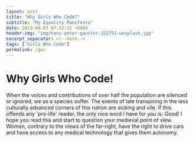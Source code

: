 ```yaml
---
layout: post
title: "Why Girls Who Code?"
subtitle: "My Equality Manifesto"
date: 2019-06-03 07:52:32 +0000
header-img: "img/hans-peter-gauster-252751-unsplash.jpg"
excerpt_separator: <!--more-->
tags: ["Girls Who Code"]
permalink: /gwc
---
```


# Why Girls Who Code!

When the voices and contributions of over half the population are silenced or ignored, we as a species suffer. <!--more-->
The events of late transpiring in the less culturally advanced corners of this nation are sicking and vile. If this offends any 'pro-life' reader, the only nice word I have for you is: Good! I hope you read this and start to question your medieval point of view. Women, contrary to the views of the far-right, have the right to drive cars and have access to any medical technology that gives them autonomy.
